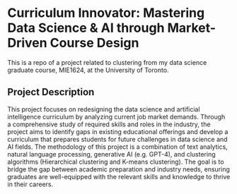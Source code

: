 # Curriculum Innovator: Mastering Data Science & AI through Market-Driven Course Design 

This is a repo of a project related to clustering from my data science graduate course, MIE1624, at the University of Toronto.

## Project Description

This project focuses on redesigning the data science and artificial intelligence curriculum by analyzing current job market demands. Through a comprehensive study of required skills and roles in the industry, the project aims to identify gaps in existing educational offerings and develop a curriculum that prepares students for future challenges in data science and AI fields. The methodology of this project is a combination of text analytics, natural language processing, generative AI (e.g. GPT-4), and clustering algorithms (Hierarchical clustering and K-means clustering). The goal is to bridge the gap between academic preparation and industry needs, ensuring graduates are well-equipped with the relevant skills and knowledge to thrive in their careers.
